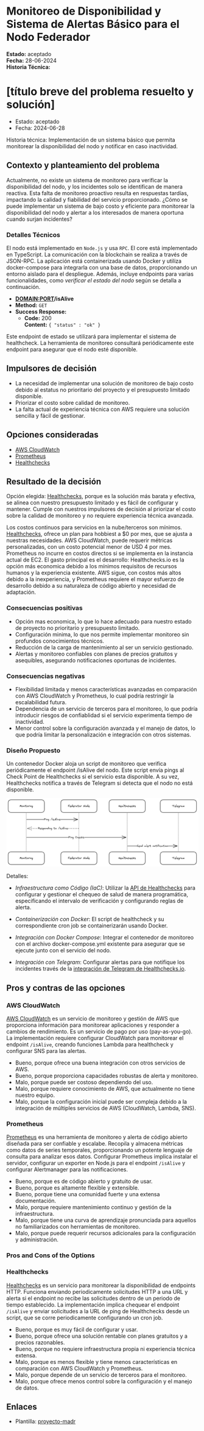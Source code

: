 # Monitoreo de Disponibilidad y Sistema de Alertas Básico para el Nodo Federador
**Estado:** aceptado  
**Fecha:** 28-06-2024  
**Historia Técnica:** 


# [título breve del problema resuelto y solución]

* Estado: aceptado <!-- [propuesto | rechazado | aceptado | en desuso | … | reemplazado por [ADR-0005](0005-example.md)] -->
* Fecha: 2024-06-28  <!-- [AAAA-MM-DD cuando se actualizó la decisión por última vez]  -->

Historia técnica: Implementación de un sistema básico que permita monitorear la disponibilidad del nodo y  notificar en caso inactividad.  <!--[descripción | URL del ticket/emisión] < opcional -->

## Contexto y planteamiento del problema

Actualmente, no existe un sistema de monitoreo para verificar la disponibilidad del nodo, y los incidentes solo se identifican de manera reactiva. Esta falta de monitoreo proactivo resulta en respuestas tardías, impactando la calidad y fiabilidad del servicio proporcionado. ¿Cómo se puede implementar un sistema de bajo costo y eficiente para monitorear la disponibilidad del nodo y alertar a los interesados de manera oportuna cuando surjan incidentes?

<!-- [Describa el contexto y el planteamiento del problema, por ejemplo, en forma libre utilizando dos o tres oraciones. Es posible que desee articular el problema en forma de pregunta.] -->

### Detalles Técnicos

El nodo está implementado en `Node.js` y usa `RPC`. El core está implementado en TypeScript. La comunicación con la blockchain se realiza a través de JSON-RPC. La aplicación está containerizada usando Docker y utiliza docker-compose para integrarla con una base de datos, proporcionando un entorno aislado para el despliegue. Además, incluye endpoints para varias funcionalidades, como *verificar el estado del nodo* según se detalla a continuación.

* **<DOMAIN:PORT>/isAlive**
* **Method:**
  `GET`
* **Success Response:**
  * **Code:** 200 <br />
    **Content:** `{ "status" : "ok" }`

Este endpoint de estado se utilizará para implementar el sistema de healthcheck. La herramienta de monitoreo consultará periódicamente este endpoint para asegurar que el nodo esté disponible.


## Impulsores de decisión <!-- opcional -->

<!-- * [conductor 1, por ejemplo, una fuerza, frente a una preocupación,…] -->

* La necesidad de implementar una solución de monitoreo de bajo costo debido al estatus no prioritario del proyecto y el presupuesto limitado disponible.
* Priorizar el costo sobre calidad de monitoreo.
* La falta actual de experiencia técnica con AWS requiere una solución sencilla y fácil de gestionar.

## Opciones consideradas

* [AWS CloudWatch](https://aws.amazon.com/cloudwatch/) 
* [Prometheus](https://prometheus.io/)
* [Healthchecks](https://healthchecks.io/)
 <!-- el número de opciones puede variar -->

## Resultado de la decisión

Opción elegida: [Healthchecks](https://healthchecks.io/), porque es la solución más barata y efectiva, se alinea con nuestro presupuesto limitado y es fácil de configurar y mantener. Cumple con nuestros impulsores de decisión al priorizar el costo sobre la calidad de monitoreo y no requiere experiencia técnica avanzada.

Los costos continuos para servicios en la nube/terceros son mínimos. [Healthchecks](https://healthchecks.io/), ofrece un plan para hobbiest a $0 por mes, que se ajusta a nuestras necesidades. AWS CloudWatch, puede requerir métricas personalizadas, con un costo potencial menor de USD 4 por mes. Prometheus no incurre en costos directos si se implementa en la instancia actual de EC2. El gasto principal es el desarrollo: Healthchecks.io es la opción más economica debido a los mínimos requisitos de recursos humanos y la experiencia existente. AWS sigue, con costos más altos debido a la inexperiencia, y Prometheus requiere el mayor esfuerzo de desarrollo debido a su naturaleza de código abierto y necesidad de adaptación.


<!-- Opción elegida: "[opción 1]", porque [justificación. por ejemplo, única opción que cumple con k.o. criterio de decisión conductor | que resuelve fuerza fuerza | … | sale mejor (ver más abajo)]. -->

### Consecuencias positivas <!-- opcional -->

<!-- * [por ejemplo, mejora de la satisfacción de los atributos de calidad, decisiones de seguimiento requeridas,…] -->
* Opción mas economica, lo que lo hace adecuado para nuestro estado de proyecto no prioritario y presupuesto limitado.
* Configuración minima, lo que nos permite implementar monitoreo sin profundos conocimientos técnicos.
* Reducción de la carga de mantenimiento al ser un servicio gestionado.
* Alertas y monitoreo confiables con planes de precios gratuitos y asequibles, asegurando notificaciones oportunas de incidentes.


### Consecuencias negativas <!-- opcional -->

* Flexibilidad limitada y menos características avanzadas en comparación con AWS CloudWatch y Prometheus, lo cual podría restringir la escalabilidad futura.
* Dependencia de un servicio de terceros para el monitoreo, lo que podría introducir riesgos de confiablidad si el servicio experimenta tiempo de inactividad.
* Menor control sobre la configuración avanzada y el manejo de datos, lo que podría limitar la personalización e integración con otros sistemas.


<!-- * [por ejemplo, comprometer el atributo de calidad, se requieren decisiones de seguimiento,…] -->

### Diseño Propuesto
<!-- sin entrar en la implementación siempre que sea posible -->

Un contenedor Docker aloja un script de monitoreo que verifica periódicamente el endpoint /isAlive del nodo. Este script envía pings al Check Point de Healthchecks si el servicio esta disponible. A su vez, Healthchecks notifica a través de Telegram si detecta que el nodo no está disponible.

![Diagrama de Diseño](diagrams/001-monitoring-01.png)

Detalles:

* _Infraestructura como Código (IaC)_: Utilizar la [API de Healthchecks](https://healthchecks.io/docs/api/) para configurar y gestionar el chequeo de salud de manera programática, especificando el intervalo de verificación y configurando reglas de alerta.

* _Containerización con Docker_: El script de healthcheck y su correspondiente cron job se containerizarán usando Docker.

* _Integración con Docker Compose_: Integrar el contenedor de monitoreo con el archivo docker-compose.yml existente para asegurar que se ejecute junto con el servicio del nodo.

* _Integración con Telegram_: Configurar alertas para que notifique los incidentes través de la [integración de Telegram de Healthchecks.io](https://healthchecks.io/integrations/telegram/).

## Pros y contras de las opciones <!-- opcional -->

<!-- ### [Opción 1] -->

<!-- [ejemplo | descripción | puntero a más información | …] 

* Bien, porque [argumento a]
* Bien, porque [argumento b]
* Malo, porque [argumento c] -->

### AWS CloudWatch

[AWS CloudWatch](https://aws.amazon.com/cloudwatch/) es un servicio de monitoreo y gestión de AWS que proporciona información para monitorear aplicaciones y responder a cambios de rendimiento. Es un servicio de pago por uso (pay-as-you-go). La implementación requiere configurar CloudWatch para monitorear el endpoint `/isAlive`, creando funciones Lambda para healthcheck y configurar SNS para las alertas.

* Bueno, porque ofrece una buena integración con otros servicios de AWS.
* Bueno, porque proporciona capacidades robustas de alerta y monitoreo.
* Malo, porque puede ser costoso dependiendo del uso.
* Malo, porque requiere conocimiento de AWS, que actualmente no tiene nuestro equipo.
* Malo, porque la configuración inicial puede ser compleja debido a la integración de múltiples servicios de AWS (CloudWatch, Lambda, SNS).

### Prometheus

[Prometheus](https://prometheus.io/) es una herramienta de monitoreo y alerta de código abierto diseñada para ser confiable y escalabe. Recopila y almacena métricas como datos de series temporales, proporcionando un potente lenguaje de consulta para analizar esos datos. Configurar Prometheus implica instalar el servidor, configurar un exporter en Node.js para el endpoint `/isAlive` y configurar Alertmanager para las notificaciones.

* Bueno, porque es de código abierto y gratuito de usar.
* Bueno, porque es altamente flexible y extensible.
* Bueno, porque tiene una comunidad fuerte y una extensa documentación.
* Malo, porque requiere mantenimiento continuo y gestión de la infraestructura.
* Malo, porque tiene una curva de aprendizaje pronunciada para aquellos no familiarizados con herramientas de monitoreo.
* Malo, porque puede requerir recursos adicionales para la configuración y administración.

### Pros and Cons of the Options

### Healthchecks

[Healthchecks](https://healthchecks.io/) es un servicio para monitorear la disponibilidad de endpoints HTTP. Funciona enviando periodicamente solicitudes HTTP a una URL y alerta si el endpoint no recibe las solicitudes dentro de un periodo de tiempo establecido. La implementación implica chequear el endpoint `/isAlive` y enviar solicitudes a la URL de ping de Healthchecks desde un script, que se corre periodicamente configurando un cron job.

* Bueno, porque es muy fácil de configurar y usar.
* Bueno, porque ofrece una solución rentable con planes gratuitos y a precios razonables.
* Bueno, porque no requiere infraestructura propia ni experiencia técnica extensa.
* Malo, porque es menos flexible y tiene menos características en comparación con AWS CloudWatch y Prometheus.
* Malo, porque depende de un servicio de terceros para el monitoreo.
* Malo, porque ofrece menos control sobre la configuración y el manejo de datos.

## Enlaces <!-- opcional -->

* Plantilla: [proyecto-madr](https://github.com/joelparkerhenderson/architecture-decision-record/blob/main/locales/es/plantillas/plantilla-de-registro-de-decisi%C3%B3n-del-proyecto-madr/index.md)
<!-- 
* [Tipo de enlace] [Enlace a ADR] <!-- ejemplo: Refinado por [ADR-0005](0005-example.md) -->